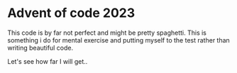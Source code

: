 # Advent of code 2023

This code is by far not perfect and might be pretty spaghetti. This is 
something i do for mental exercise and putting myself to the test rather 
than writing beautiful code.

Let's see how far I will get..
